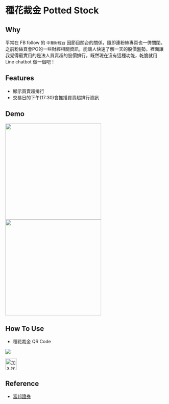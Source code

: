 # 種花裁金 Potted Stock

## Why 

平常在 FB follow 的 `中華財經台` 因節目關台的關係，隨即連粉絲專頁也一併關閉。
之前粉絲頁會PO的一些財經相關資訊，能讓人快速了解一天的股價盤勢。裡面讓我覺得最實用的是法人買賣超的股價排行，既然現在沒有這種功能，乾脆就用 Line chatbot 做一個吧！


## Features
- 顯示買賣超排行
- 交易日的下午(17:30)會推播買賣超排行資訊

## Demo 

<img style="width:300px" src="https://i.imgur.com/pEuVRFv.jpg" />
<img style="width:300px" src="https://i.imgur.com/uFKsME6.jpg" />


##  How To Use

- 種花裁金 QR Code

<img src="https://qr-official.line.me/sid/M/454tdiqy.png">

<a href="https://lin.ee/iH0OfcO"><img src="https://scdn.line-apps.com/n/line_add_friends/btn/zh-Hant.png" alt="加入好友" height="36" border="0"></a>



## Reference
- [富邦證券](https://fubon-ebrokerdj.fbs.com.tw)